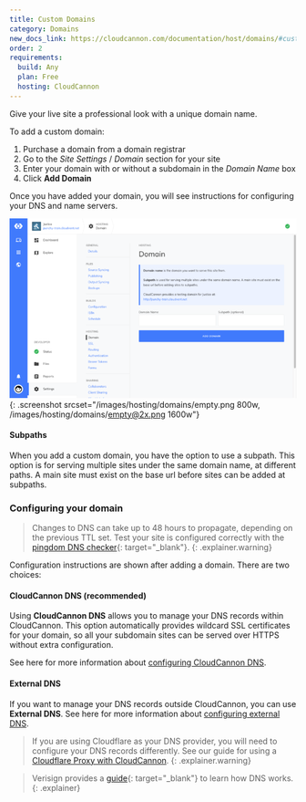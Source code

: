 ```yaml
---
title: Custom Domains
category: Domains
new_docs_link: https://cloudcannon.com/documentation/host/domains/#custom-domains
order: 2
requirements:
  build: Any
  plan: Free
  hosting: CloudCannon
---
```


Give your live site a professional look with a unique domain name.

To add a custom domain:

1. Purchase a domain from a domain registrar
2. Go to the *Site Settings* / *Domain* section for your site
3. Enter your domain with or without a subdomain in the *Domain Name* box
4. Click **Add Domain**

Once you have added your domain, you will see instructions for configuring your DNS and name servers.

![Site Settings / Domain section with subdomain](/images/hosting/domains/empty.png){: .screenshot srcset="/images/hosting/domains/empty.png 800w, /images/hosting/domains/empty@2x.png 1600w"}

#### Subpaths

When you add a custom domain, you have the option to use a subpath. This option is for serving multiple sites under the same domain name, at different paths. A main site must exist on the base url before sites can be added at subpaths.

### Configuring your domain

> Changes to DNS can take up to 48 hours to propagate, depending on the previous TTL set. Test your site is configured correctly with the [pingdom DNS checker](https://dnscheck.pingdom.com/){: target="_blank"}.
{: .explainer.warning}

Configuration instructions are shown after adding a domain. There are two choices:

#### CloudCannon DNS (recommended)

Using **CloudCannon DNS** allows you to manage your DNS records within CloudCannon. This option automatically provides wildcard SSL certificates for your domain, so all your subdomain sites can be served over HTTPS without extra configuration.

See here for more information about [configuring CloudCannon DNS](/hosting/domains/cloudcannon-dns).

#### External DNS

If you want to manage your DNS records outside CloudCannon, you can use **External DNS**. See here for more information about [configuring external DNS](/hosting/domains/external-dns).

> If you are using Cloudflare as your DNS provider, you will need to configure your DNS records differently. See our guide for using a [Cloudflare Proxy with CloudCannon](/hosting/domains/cloudflare-proxy).
{: .explainer.warning}

> Verisign provides a [guide](https://www.verisign.com/en_US/domain-names/online/how-dns-works/index.xhtml){: target="_blank"} to learn how DNS works.
{: .explainer}
